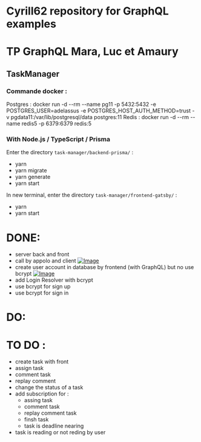 # Cyrill62 repository for GraphQL examples 
# TP GraphQL Mara, Luc et Amaury 

## TaskManager

### Commande docker :

Postgres : docker run -d --rm --name pg11 -p 5432:5432 -e POSTGRES_USER=adelassus -e POSTGRES_HOST_AUTH_METHOD=trust -v pgdata11:/var/lib/postgresql/data postgres:11
Redis : docker run -d --rm --name redis5 -p 6379:6379 redis:5

### With Node.js / TypeScript / Prisma

Enter the directory `task-manager/backend-prisma/` :
- yarn
- yarn migrate
- yarn generate
- yarn start

In new terminal, enter the directory `task-manager/frontend-gatsby/` :
- yarn
- yarn start

# DONE:
- server back and front
- call by appolo and client
[![Image](https://i.goopics.net/lrb265.png)](https://goopics.net/i/lrb265)
- create user account in database by frontend (with GraphQL) but no use bcrypt
[![Image](https://i.goopics.net/cafh2r.png)](https://goopics.net/i/cafh2r)
- add Login Resolver with bcrypt
- use bcrypt for sign up
- use bcrypt for sign in

# DO:

# TO DO :
- create task with front
- assign task
- comment task
- replay comment
- change the status of a task
- add subscription for :
  - assing task
  - comment task
  - replay comment task
  - finsh task
  - task is deadline nearing
- task is reading or not reding by user